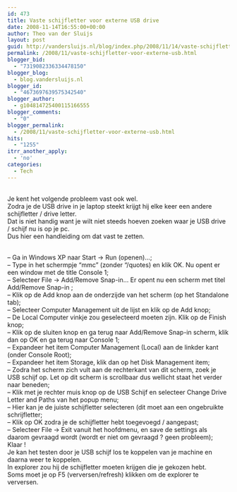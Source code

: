 ```yaml
---
id: 473
title: Vaste schijfletter voor externe USB drive
date: 2008-11-14T16:55:00+00:00
author: Theo van der Sluijs
layout: post
guid: http://vandersluijs.nl/blog/index.php/2008/11/14/vaste-schijfletter-voor-externe-usb/
permalink: /2008/11/vaste-schijfletter-voor-externe-usb.html
blogger_bid:
  - "7319082336334478150"
blogger_blog:
  - blog.vandersluijs.nl
blogger_id:
  - "4673697639575342540"
blogger_author:
  - g104814725400115166555
blogger_comments:
  - "0"
blogger_permalink:
  - /2008/11/vaste-schijfletter-voor-externe-usb.html
hits:
  - "1255"
itrr_another_apply:
  - 'no'
categories:
  - Tech
---
```

   
Je kent het volgende probleem vast ook wel.  
Zodra je de USB drive in je laptop steekt krijgt hij elke keer een andere schijfletter / drive letter.  
Dat is niet handig want je wilt niet steeds hoeven zoeken waar je USB drive / schijf nu is op je pc.  
Dus hier een handleiding om dat vast te zetten. 

<a name="more"></a>  
&#8211; Ga in Windows XP naar Start -> Run (openen)&#8230;;  
&#8211; Type in het schermpje &#8220;mmc&#8221; (zonder &#8220;/quotes) en klik OK. Nu opent er een window met de title Console 1;  
&#8211; Selecteer File -> Add/Remove Snap-in&#8230; Er opent nu een scherm met titel Add/Remove Snap-in ;  
&#8211; Klik op de Add knop aan de onderzijde van het scherm (op het Standalone tab);  
&#8211; Selecteer Computer Management uit de lijst en klik op de Add knop;  
&#8211; De Local Computer vinkje zou geselecteerd moeten zijn. Klik op de Finish knop;  
&#8211; Klik op de sluiten knop en ga terug naar Add/Remove Snap-in scherm, klik dan op OK en ga terug naar Console 1;  
&#8211; Expandeer het item Computer Management (Local) aan de linkder kant (onder Console Root);  
&#8211; Expandeer het item Storage, klik dan op het Disk Management item;  
&#8211; Zodra het scherm zich vult aan de rechterkant van dit scherm, zoek je USB schijf op. Let op dit scherm is scrollbaar dus wellicht staat het verder naar beneden;  
&#8211; Klik met je rechter muis knop op de USB Schijf en selecteer Change Drive Letter and Paths van het popup menu;  
&#8211; Hier kan je de juiste schijfletter selecteren (dit moet aan een ongebruikte schrijfletter;   
&#8211; Klik op OK zodra je de schijfletter hebt toegevoegd / aangepast;  
&#8211; Selecteer File -> Exit vanuit het hoofdmenu, en save de settings als daarom gevraagd wordt (wordt er niet om gevraagd ? geen probleem);  
Klaar !  
Je kan het testen door je USB schijf los te koppelen van je machine en daarna weer te koppelen.  
In explorer zou hij de schijfletter moeten krijgen die je gekozen hebt.  
Soms moet je op F5 (verversen/refresh) klikken om de explorer te verversen.